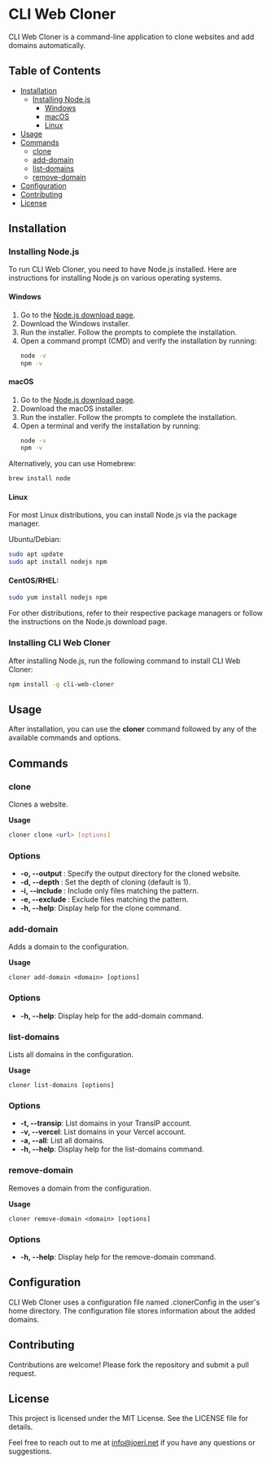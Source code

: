 # CLI Web Cloner

CLI Web Cloner is a command-line application to clone websites and add domains automatically.

## Table of Contents

- [Installation](#installation)
    - [Installing Node.js](#installing-nodejs)
        - [Windows](#windows)
        - [macOS](#macos)
        - [Linux](#linux)
- [Usage](#usage)
- [Commands](#commands)
    - [clone](#clone)
    - [add-domain](#add-domain)
    - [list-domains](#list-domains)
    - [remove-domain](#remove-domain)
- [Configuration](#configuration)
- [Contributing](#contributing)
- [License](#license)

## Installation

### Installing Node.js

To run CLI Web Cloner, you need to have Node.js installed. Here are instructions for installing Node.js on various
operating systems.

#### Windows

1. Go to the [Node.js download page](https://nodejs.org/).
2. Download the Windows installer.
3. Run the installer. Follow the prompts to complete the installation.
4. Open a command prompt (CMD) and verify the installation by running:
    ```sh
    node -v
    npm -v
    ```

#### macOS

1. Go to the [Node.js download page](https://nodejs.org/).
2. Download the macOS installer.
3. Run the installer. Follow the prompts to complete the installation.
4. Open a terminal and verify the installation by running:
    ```sh
    node -v
    npm -v
    ```

Alternatively, you can use Homebrew:

```sh
brew install node
```

#### Linux

For most Linux distributions, you can install Node.js via the package manager.

Ubuntu/Debian:

```sh
sudo apt update
sudo apt install nodejs npm
```

#### CentOS/RHEL:

```sh
sudo yum install nodejs npm
```

For other distributions, refer to their respective package managers or follow the instructions on the Node.js download
page.

### Installing CLI Web Cloner

After installing Node.js, run the following command to install CLI Web Cloner:

```sh
npm install -g cli-web-cloner
```

## Usage

After installation, you can use the **cloner** command followed by any of the available commands and options.

## Commands

### **clone**

Clones a website.

**Usage**

```sh
cloner clone <url> [options]
```

### **Options**

- **-o, --output <path>**: Specify the output directory for the cloned website.
- **-d, --depth <number>**: Set the depth of cloning (default is 1).
- **-i, --include <pattern>**: Include only files matching the pattern.
- **-e, --exclude <pattern>**: Exclude files matching the pattern.
- **-h, --help**: Display help for the clone command.

### **add-domain**

Adds a domain to the configuration.

**Usage**

```shell
cloner add-domain <domain> [options]
```

### **Options**

- **-h, --help**: Display help for the add-domain command.

### **list-domains**

Lists all domains in the configuration.

**Usage**

```shell
cloner list-domains [options]
```

### **Options**

- **-t, --transip**: List domains in your TransIP account.
- **-v, --vercel**: List domains in your Vercel account.
- **-a, --all**: List all domains.
- **-h, --help**: Display help for the list-domains command.

### **remove-domain**

Removes a domain from the configuration.

**Usage**

```shell
cloner remove-domain <domain> [options]
```

### **Options**

- **-h, --help**: Display help for the remove-domain command.

## Configuration

CLI Web Cloner uses a configuration file named .clonerConfig in the user's home directory. The configuration file stores
information about the added domains.

## Contributing

Contributions are welcome! Please fork the repository and submit a pull request.

## License

This project is licensed under the MIT License. See the LICENSE file for details.

Feel free to reach out to me at [info@joeri.net](mailto:info@joeri.net) if you have any questions or suggestions.
